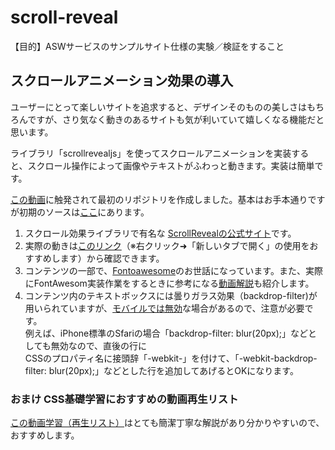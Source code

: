 # scroll-reveal

【目的】ASWサービスのサンプルサイト仕様の実験／検証をすること

## スクロールアニメーション効果の導入

ユーザーにとって楽しいサイトを追求すると、デザインそのものの美しさはもちろんですが、さり気なく動きのあるサイトも気が利いていて嬉しくなる機能だと思います。  

ライブラリ「scrollrevealjs」を使ってスクロールアニメーションを実装すると、スクロール操作によって画像やテキストがふわっと動きます。実装は簡単です。

[この動画](https://youtu.be/Wt19KoskUAM)に触発されて最初のリポジトリを作成しました。基本はお手本通りですが初期のソースは[ここ](https://github.com/Shin-sibainu/Reveal-Scroll-Animation)にあります。  

1. スクロール効果ライブラリで有名な [ScrollRevealの公式サイト](https://scrollrevealjs.org/)です。
1. 実際の動きは[このリンク](https://yuasys.github.io/scroll-reveal/)（※右クリック➜「新しいタブで開く」の使用をおすすめします）から確認できます。
1. コンテンツの一部で、[Fontoawesome](https://fontawesome.com/)のお世話になっています。また、実際にFontAwesom実装作業をするときに参考になる[動画解説](https://youtu.be/Un9LujMC1qQ)も紹介します。
1. コンテンツ内のテキストボックスには曇りガラス効果（backdrop-filter)が用いられていますが、[モバイルでは無効](https://caniuse.com/css-backdrop-filter)な場合があるので、注意が必要です。  
例えば、iPhone標準のSfariの場合「backdrop-filter: blur(20px);」などとしても無効なので、直後の行に  
CSSのプロパティ名に接頭辞「-webkit-」を付けて、「-webkit-backdrop-filter: blur(20px);」などとした行を追加してあげるとOKになります。

### おまけ CSS基礎学習におすすめの動画再生リスト

[この動画学習（再生リスト）](https://youtube.com/playlist?list=PLil1beHgVxREji2evsQYLieygYIiZ5jfc)はとても簡潔丁寧な解説があり分かりやすいので、おすすめします。
